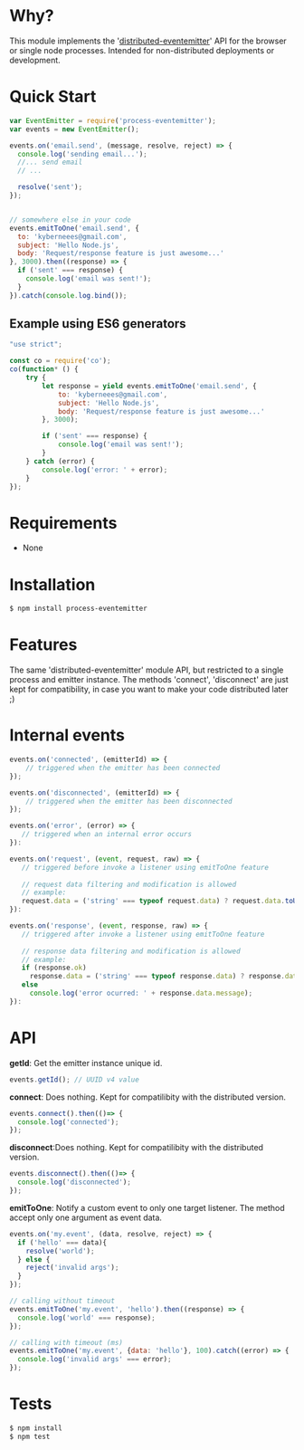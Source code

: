 
# Why?
  This module implements the '[distributed-eventemitter](https://www.npmjs.com/package/distributed-eventemitter)' API for the browser or single node processes.
  Intended for non-distributed deployments or development.  
  
# Quick Start

  ```js
  var EventEmitter = require('process-eventemitter');
  var events = new EventEmitter(); 
  
  events.on('email.send', (message, resolve, reject) => {
    console.log('sending email...');
    //... send email
    // ...

    resolve('sent');
  });
  
  
  // somewhere else in your code
  events.emitToOne('email.send', {
    to: 'kyberneees@gmail.com',
    subject: 'Hello Node.js',
    body: 'Request/response feature is just awesome...'
  }, 3000).then((response) => {
    if ('sent' === response) {
      console.log('email was sent!');
    }
  }).catch(console.log.bind());
  ```

## Example using ES6 generators
```js 
"use strict";

const co = require('co');
co(function* () {
    try {
        let response = yield events.emitToOne('email.send', {
            to: 'kyberneees@gmail.com',
            subject: 'Hello Node.js',
            body: 'Request/response feature is just awesome...'
        }, 3000);

        if ('sent' === response) {
            console.log('email was sent!');
        }
    } catch (error) {
        console.log('error: ' + error);
    }
});
```

# Requirements
- None

# Installation

```bash
$ npm install process-eventemitter
```

# Features
The same 'distributed-eventemitter' module API, but restricted to a single process and emitter instance. 
The methods 'connect', 'disconnect' are just kept for compatibility, in case you want to make your code distributed later ;) 

# Internal events
```js
events.on('connected', (emitterId) => {
    // triggered when the emitter has been connected
});

events.on('disconnected', (emitterId) => {
    // triggered when the emitter has been disconnected
});

events.on('error', (error) => {
   // triggered when an internal error occurs 
}):

events.on('request', (event, request, raw) => {
   // triggered before invoke a listener using emitToOne feature
   
   // request data filtering and modification is allowed
   // example:
   request.data = ('string' === typeof request.data) ? request.data.toUpperCase() : request.data
}):

events.on('response', (event, response, raw) => {
   // triggered after invoke a listener using emitToOne feature
   
   // response data filtering and modification is allowed
   // example:
   if (response.ok)
     response.data = ('string' === typeof response.data) ? response.data.toUpperCase() : response.data
   else 
     console.log('error ocurred: ' + response.data.message);
}):

```

# API
**getId**: Get the emitter instance unique id.

```js
events.getId(); // UUID v4 value
```

**connect**: Does nothing. Kept for compatilibity with the distributed version.

```js
events.connect().then(()=> {
  console.log('connected');
});
```

**disconnect**:Does nothing. Kept for compatilibity with the distributed version.

```js
events.disconnect().then(()=> {
  console.log('disconnected');
});
```

**emitToOne**: Notify a custom event to only one target listener. The method accept only one argument as event data.

```js
events.on('my.event', (data, resolve, reject) => {
  if ('hello' === data){
    resolve('world');
  } else {
    reject('invalid args');
  }
});

// calling without timeout
events.emitToOne('my.event', 'hello').then((response) => {
  console.log('world' === response);
});

// calling with timeout (ms)
events.emitToOne('my.event', {data: 'hello'}, 100).catch((error) => {
  console.log('invalid args' === error);
});
```

# Tests

```bash
$ npm install
$ npm test
```